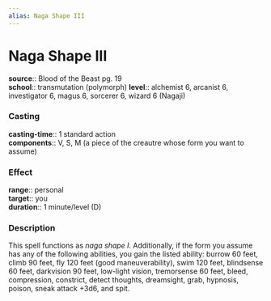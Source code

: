 ```yaml
---
alias: Naga Shape III
---
```


# Naga Shape III 

**source**:: Blood of the Beast pg. 19  
**school**:: transmutation (polymorph)
**level**:: alchemist 6, arcanist 6, investigator 6, magus 6, sorcerer 6, wizard 6 (Nagaji)

### Casting 

**casting-time**:: 1 standard action  
**components**:: V, S, M (a piece of the creautre whose form you want to assume)

### Effect 

**range**:: personal  
**target**:: you  
**duration**:: 1 minute/level (D)

### Description 

This spell functions as *naga shape I*. Additionally, if the form you assume has any of the following abilities, you gain the listed ability: burrow 60 feet, climb 90 feet, fly 120 feet (good maneuverability), swim 120 feet, blindsense 60 feet, darkvision 90 feet, low-light vision, tremorsense 60 feet, bleed, compression, constrict, detect thoughts, dreamsight, grab, hypnosis, poison, sneak attack +3d6, and spit.
